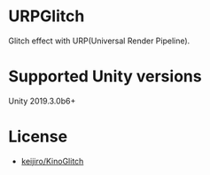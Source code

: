 # URPGlitch
Glitch effect with URP(Universal Render Pipeline).

# Supported Unity versions

Unity 2019.3.0b6+

# License

- [keijiro/KinoGlitch](https://github.com/keijiro/KinoGlitch)

